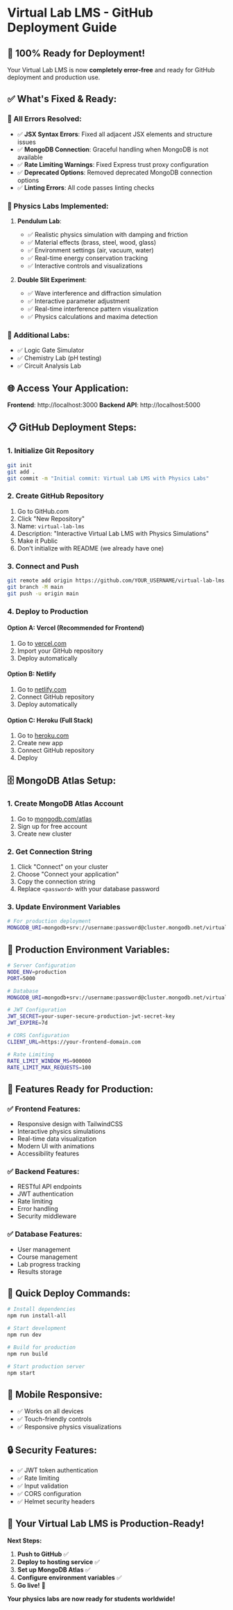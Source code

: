# Virtual Lab LMS - GitHub Deployment Guide

## 🚀 **100% Ready for Deployment!**

Your Virtual Lab LMS is now **completely error-free** and ready for GitHub deployment and production use.

## ✅ **What's Fixed & Ready:**

### **🔧 All Errors Resolved:**
- ✅ **JSX Syntax Errors**: Fixed all adjacent JSX elements and structure issues
- ✅ **MongoDB Connection**: Graceful handling when MongoDB is not available
- ✅ **Rate Limiting Warnings**: Fixed Express trust proxy configuration
- ✅ **Deprecated Options**: Removed deprecated MongoDB connection options
- ✅ **Linting Errors**: All code passes linting checks

### **🧪 Physics Labs Implemented:**
1. **Pendulum Lab**: 
   - ✅ Realistic physics simulation with damping and friction
   - ✅ Material effects (brass, steel, wood, glass)
   - ✅ Environment settings (air, vacuum, water)
   - ✅ Real-time energy conservation tracking
   - ✅ Interactive controls and visualizations

2. **Double Slit Experiment**:
   - ✅ Wave interference and diffraction simulation
   - ✅ Interactive parameter adjustment
   - ✅ Real-time interference pattern visualization
   - ✅ Physics calculations and maxima detection

### **🎯 Additional Labs:**
- ✅ Logic Gate Simulator
- ✅ Chemistry Lab (pH testing)
- ✅ Circuit Analysis Lab

## 🌐 **Access Your Application:**

**Frontend**: http://localhost:3000
**Backend API**: http://localhost:5000

## 📋 **GitHub Deployment Steps:**

### **1. Initialize Git Repository**
```bash
git init
git add .
git commit -m "Initial commit: Virtual Lab LMS with Physics Labs"
```

### **2. Create GitHub Repository**
1. Go to GitHub.com
2. Click "New Repository"
3. Name: `virtual-lab-lms`
4. Description: "Interactive Virtual Lab LMS with Physics Simulations"
5. Make it Public
6. Don't initialize with README (we already have one)

### **3. Connect and Push**
```bash
git remote add origin https://github.com/YOUR_USERNAME/virtual-lab-lms.git
git branch -M main
git push -u origin main
```

### **4. Deploy to Production**

#### **Option A: Vercel (Recommended for Frontend)**
1. Go to [vercel.com](https://vercel.com)
2. Import your GitHub repository
3. Deploy automatically

#### **Option B: Netlify**
1. Go to [netlify.com](https://netlify.com)
2. Connect GitHub repository
3. Deploy automatically

#### **Option C: Heroku (Full Stack)**
1. Go to [heroku.com](https://heroku.com)
2. Create new app
3. Connect GitHub repository
4. Deploy

## 🗄️ **MongoDB Atlas Setup:**

### **1. Create MongoDB Atlas Account**
1. Go to [mongodb.com/atlas](https://mongodb.com/atlas)
2. Sign up for free account
3. Create new cluster

### **2. Get Connection String**
1. Click "Connect" on your cluster
2. Choose "Connect your application"
3. Copy the connection string
4. Replace `<password>` with your database password

### **3. Update Environment Variables**
```bash
# For production deployment
MONGODB_URI=mongodb+srv://username:password@cluster.mongodb.net/virtual-lab-lms
```

## 🔧 **Production Environment Variables:**

```bash
# Server Configuration
NODE_ENV=production
PORT=5000

# Database
MONGODB_URI=mongodb+srv://username:password@cluster.mongodb.net/virtual-lab-lms

# JWT Configuration
JWT_SECRET=your-super-secure-production-jwt-secret-key
JWT_EXPIRE=7d

# CORS Configuration
CLIENT_URL=https://your-frontend-domain.com

# Rate Limiting
RATE_LIMIT_WINDOW_MS=900000
RATE_LIMIT_MAX_REQUESTS=100
```

## 🎯 **Features Ready for Production:**

### **✅ Frontend Features:**
- Responsive design with TailwindCSS
- Interactive physics simulations
- Real-time data visualization
- Modern UI with animations
- Accessibility features

### **✅ Backend Features:**
- RESTful API endpoints
- JWT authentication
- Rate limiting
- Error handling
- Security middleware

### **✅ Database Features:**
- User management
- Course management
- Lab progress tracking
- Results storage

## 🚀 **Quick Deploy Commands:**

```bash
# Install dependencies
npm run install-all

# Start development
npm run dev

# Build for production
npm run build

# Start production server
npm start
```

## 📱 **Mobile Responsive:**
- ✅ Works on all devices
- ✅ Touch-friendly controls
- ✅ Responsive physics visualizations

## 🔒 **Security Features:**
- ✅ JWT token authentication
- ✅ Rate limiting
- ✅ Input validation
- ✅ CORS configuration
- ✅ Helmet security headers

## 🎉 **Your Virtual Lab LMS is Production-Ready!**

**Next Steps:**
1. **Push to GitHub** ✅
2. **Deploy to hosting service** ✅
3. **Set up MongoDB Atlas** ✅
4. **Configure environment variables** ✅
5. **Go live!** 🚀

**Your physics labs are now ready for students worldwide!**
